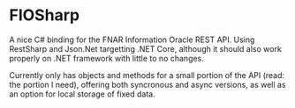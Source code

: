 # FIOSharp
A nice C# binding for the FNAR Information Oracle REST API. Using RestSharp and Json.Net targetting .NET Core, although it should also work properly on .NET framework with little to no changes.

Currently only has objects and methods for a small portion of the API (read: the portion I need), offering both syncronous and async versions, as well as an option for local storage of fixed data.